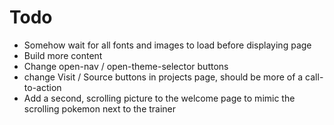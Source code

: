 # Todo
  - Somehow wait for all fonts and images to load before displaying page
  - Build more content
  - Change open-nav / open-theme-selector buttons
  - change Visit / Source buttons in projects page, should be more of a call-to-action
  - Add a second, scrolling picture to the welcome page to mimic the scrolling pokemon next to the trainer